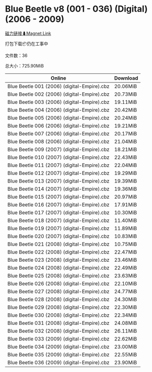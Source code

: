 # Blue Beetle v8 (001 - 036) (Digital) (2006 - 2009)

[磁力链接⬇Magnet Link](magnet:?xt=urn:btih:732d43bb92812a391f1255674b0596a9d39ae9ed&dn=Blue%20Beetle%20v8%20%28001%20-%20036%29%20%28Digital%29%20%282006%20-%202009%29)

打包下载📦仍在工事中

文件数：36

总大小：725.90MiB

Online | Download
--- | ---
Blue Beetle 001 (2006) (digital-Empire).cbz | 20.06MiB
Blue Beetle 002 (2006) (digital-Empire).cbz | 20.73MiB
Blue Beetle 003 (2006) (digital-Empire).cbz | 19.11MiB
Blue Beetle 004 (2006) (digital-Empire).cbz | 20.42MiB
Blue Beetle 005 (2006) (digital-Empire).cbz | 20.24MiB
Blue Beetle 006 (2006) (digital-Empire).cbz | 19.21MiB
Blue Beetle 007 (2006) (digital-Empire).cbz | 20.17MiB
Blue Beetle 008 (2006) (digital-Empire).cbz | 21.04MiB
Blue Beetle 009 (2007) (digital-Empire).cbz | 18.21MiB
Blue Beetle 010 (2007) (digital-Empire).cbz | 22.43MiB
Blue Beetle 011 (2007) (digital-Empire).cbz | 22.04MiB
Blue Beetle 012 (2007) (digital-Empire).cbz | 19.29MiB
Blue Beetle 013 (2007) (digital-Empire).cbz | 19.39MiB
Blue Beetle 014 (2007) (digital-Empire).cbz | 19.36MiB
Blue Beetle 015 (2007) (digital-Empire).cbz | 20.97MiB
Blue Beetle 016 (2007) (digital-Empire).cbz | 17.91MiB
Blue Beetle 017 (2007) (digital-Empire).cbz | 10.30MiB
Blue Beetle 018 (2007) (digital-Empire).cbz | 11.40MiB
Blue Beetle 019 (2007) (digital-Empire).cbz | 11.89MiB
Blue Beetle 020 (2007) (digital-Empire).cbz | 10.83MiB
Blue Beetle 021 (2008) (digital-Empire).cbz | 10.75MiB
Blue Beetle 022 (2008) (digital-Empire).cbz | 22.47MiB
Blue Beetle 023 (2008) (digital-Empire).cbz | 23.46MiB
Blue Beetle 024 (2008) (digital-Empire).cbz | 22.49MiB
Blue Beetle 025 (2008) (digital-Empire).cbz | 23.63MiB
Blue Beetle 026 (2008) (digital-Empire).cbz | 22.10MiB
Blue Beetle 027 (2008) (digital-Empire).cbz | 24.77MiB
Blue Beetle 028 (2008) (digital-Empire).cbz | 24.30MiB
Blue Beetle 029 (2008) (digital-Empire).cbz | 22.30MiB
Blue Beetle 030 (2008) (digital-Empire).cbz | 22.34MiB
Blue Beetle 031 (2008) (digital-Empire).cbz | 24.08MiB
Blue Beetle 032 (2008) (digital-Empire).cbz | 26.11MiB
Blue Beetle 033 (2009) (digital-Empire).cbz | 22.62MiB
Blue Beetle 034 (2009) (digital-Empire).cbz | 23.00MiB
Blue Beetle 035 (2009) (digital-Empire).cbz | 22.55MiB
Blue Beetle 036 (2009) (digital-Empire).cbz | 23.90MiB
